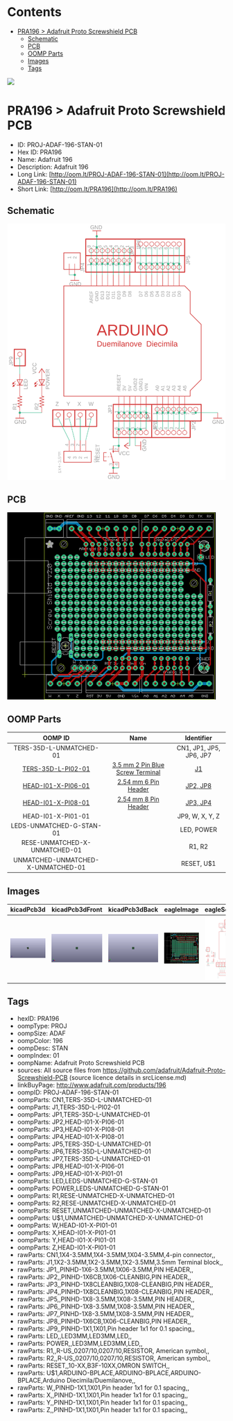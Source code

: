 



Contents
========

* [PRA196 > Adafruit Proto Screwshield PCB](#pra196--adafruit-proto-screwshield-pcb)
	* [Schematic](#schematic)
	* [PCB](#pcb)
	* [OOMP Parts](#oomp-parts)
	* [Images](#images)
	* [Tags](#tags)
  
![][im]
# PRA196 > Adafruit Proto Screwshield PCB

- ID: PROJ-ADAF-196-STAN-01
- Hex ID: PRA196
- Name: Adafruit 196
- Description: Adafruit 196
- Long Link: [http://oom.lt/PROJ-ADAF-196-STAN-01](http://oom.lt/PROJ-ADAF-196-STAN-01)
- Short Link: [http://oom.lt/PRA196](http://oom.lt/PRA196)

## Schematic
  
[![schem](eagleSchemImage.png)](eagleSchemImage.png)
## PCB
  
[![pcb](eagleImage.png)](eagleImage.png)
## OOMP Parts
  

|OOMP ID|Name|Identifier|
| :---: | :---: | :---: |
|TERS-35D-L-UNMATCHED-01||CN1, JP1, JP5, JP6, JP7|
|[TERS-35D-L-PI02-01](https://github.com/oomlout/oomlout_OOMP_parts/tree/main/TERS-35D-L-PI02-01/)|[3.5 mm 2 Pin Blue Screw Terminal](https://github.com/oomlout/oomlout_OOMP_parts/tree/main/TERS-35D-L-PI02-01/)|[J1](https://github.com/oomlout/oomlout_OOMP_parts/tree/main/TERS-35D-L-PI02-01/)|
|[HEAD-I01-X-PI06-01](https://github.com/oomlout/oomlout_OOMP_parts/tree/main/HEAD-I01-X-PI06-01/)|[2.54 mm 6 Pin Header](https://github.com/oomlout/oomlout_OOMP_parts/tree/main/HEAD-I01-X-PI06-01/)|[JP2, JP8](https://github.com/oomlout/oomlout_OOMP_parts/tree/main/HEAD-I01-X-PI06-01/)|
|[HEAD-I01-X-PI08-01](https://github.com/oomlout/oomlout_OOMP_parts/tree/main/HEAD-I01-X-PI08-01/)|[2.54 mm 8 Pin Header](https://github.com/oomlout/oomlout_OOMP_parts/tree/main/HEAD-I01-X-PI08-01/)|[JP3, JP4](https://github.com/oomlout/oomlout_OOMP_parts/tree/main/HEAD-I01-X-PI08-01/)|
|HEAD-I01-X-PI01-01||JP9, W, X, Y, Z|
|LEDS-UNMATCHED-G-STAN-01||LED, POWER|
|RESE-UNMATCHED-X-UNMATCHED-01||R1, R2|
|UNMATCHED-UNMATCHED-X-UNMATCHED-01||RESET, U$1|

## Images
  
  

|kicadPcb3d|kicadPcb3dFront|kicadPcb3dBack|eagleImage|eagleSchemImage|
| :---: | :---: | :---: | :---: | :---: |
|[![kicadPcb3d](kicadPcb3d_140.png)](kicadPcb3d.png)|[![kicadPcb3dFront](kicadPcb3dFront_140.png)](kicadPcb3dFront.png)|[![kicadPcb3dBack](kicadPcb3dBack_140.png)](kicadPcb3dBack.png)|[![eagleImage](eagleImage_140.png)](eagleImage.png)|[![eagleSchemImage](eagleSchemImage_140.png)](eagleSchemImage.png)|

## Tags

- hexID: PRA196
- oompType: PROJ
- oompSize: ADAF
- oompColor: 196
- oompDesc: STAN
- oompIndex: 01
- oompName: Adafruit Proto Screwshield PCB
- sources: All source files from https://github.com/adafruit/Adafruit-Proto-Screwshield-PCB (source licence details in srcLicense.md)
- linkBuyPage: http://www.adafruit.com/products/196
- oompID: PROJ-ADAF-196-STAN-01
- oompParts: CN1,TERS-35D-L-UNMATCHED-01
- oompParts: J1,TERS-35D-L-PI02-01
- oompParts: JP1,TERS-35D-L-UNMATCHED-01
- oompParts: JP2,HEAD-I01-X-PI06-01
- oompParts: JP3,HEAD-I01-X-PI08-01
- oompParts: JP4,HEAD-I01-X-PI08-01
- oompParts: JP5,TERS-35D-L-UNMATCHED-01
- oompParts: JP6,TERS-35D-L-UNMATCHED-01
- oompParts: JP7,TERS-35D-L-UNMATCHED-01
- oompParts: JP8,HEAD-I01-X-PI06-01
- oompParts: JP9,HEAD-I01-X-PI01-01
- oompParts: LED,LEDS-UNMATCHED-G-STAN-01
- oompParts: POWER,LEDS-UNMATCHED-G-STAN-01
- oompParts: R1,RESE-UNMATCHED-X-UNMATCHED-01
- oompParts: R2,RESE-UNMATCHED-X-UNMATCHED-01
- oompParts: RESET,UNMATCHED-UNMATCHED-X-UNMATCHED-01
- oompParts: U$1,UNMATCHED-UNMATCHED-X-UNMATCHED-01
- oompParts: W,HEAD-I01-X-PI01-01
- oompParts: X,HEAD-I01-X-PI01-01
- oompParts: Y,HEAD-I01-X-PI01-01
- oompParts: Z,HEAD-I01-X-PI01-01
- rawParts: CN1,1X4-3.5MM,1X4-3.5MM,1X04-3.5MM,4-pin connector,,
- rawParts: J1,1X2-3.5MM,1X2-3.5MM,1X2-3.5MM,3.5mm Terminal block,,
- rawParts: JP1,,PINHD-1X6-3.5MM,1X06-3.5MM,PIN HEADER,,
- rawParts: JP2,,PINHD-1X6CB,1X06-CLEANBIG,PIN HEADER,,
- rawParts: JP3,,PINHD-1X8CLEANBIG,1X08-CLEANBIG,PIN HEADER,,
- rawParts: JP4,,PINHD-1X8CLEANBIG,1X08-CLEANBIG,PIN HEADER,,
- rawParts: JP5,,PINHD-1X8-3.5MM,1X08-3.5MM,PIN HEADER,,
- rawParts: JP6,,PINHD-1X8-3.5MM,1X08-3.5MM,PIN HEADER,,
- rawParts: JP7,,PINHD-1X8-3.5MM,1X08-3.5MM,PIN HEADER,,
- rawParts: JP8,,PINHD-1X6CB,1X06-CLEANBIG,PIN HEADER,,
- rawParts: JP9,,PINHD-1X1,1X01,Pin header 1x1 for 0.1 spacing,,
- rawParts: LED,,LED3MM,LED3MM,LED,,
- rawParts: POWER,,LED3MM,LED3MM,LED,,
- rawParts: R1,,R-US_0207/10,0207/10,RESISTOR, American symbol,,
- rawParts: R2,,R-US_0207/10,0207/10,RESISTOR, American symbol,,
- rawParts: RESET,,10-XX,B3F-10XX,OMRON SWITCH,,
- rawParts: U$1,ARDUINO-BPLACE,ARDUINO-BPLACE,ARDUINO-BPLACE,Arduino Diecimila/Duemilanove,,
- rawParts: W,,PINHD-1X1,1X01,Pin header 1x1 for 0.1 spacing,,
- rawParts: X,,PINHD-1X1,1X01,Pin header 1x1 for 0.1 spacing,,
- rawParts: Y,,PINHD-1X1,1X01,Pin header 1x1 for 0.1 spacing,,
- rawParts: Z,,PINHD-1X1,1X01,Pin header 1x1 for 0.1 spacing,,



[im]: kicadPcb3d_450.png
